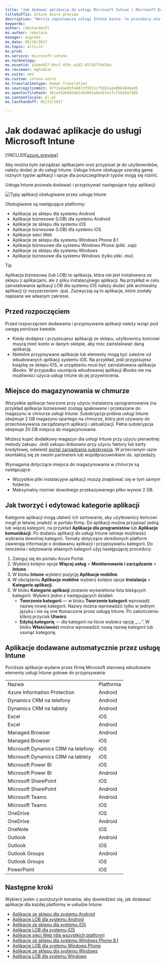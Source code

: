 ```yaml
---
title: "Jak dodawać aplikacje do usługi Microsoft Intune | Microsoft Docs"
titleSuffix: Intune Azure preview
description: "Wersja zapoznawcza usługi Intune Azure: te procedury ułatwiają przygotowanie aplikacji do usługi Intune do przypisania do użytkowników i urządzeń. "
keywords: 
author: robstackmsft
ms.author: robstack
manager: angrobe
ms.date: 05/10/2017
ms.topic: article
ms.prod: 
ms.service: microsoft-intune
ms.technology: 
ms.assetid: a1ded457-0ecf-4f9c-a2d2-857d57f8d30a
ms.reviewer: mghadial
ms.suite: ems
ms.custom: intune-azure
ms.translationtype: Human Translation
ms.sourcegitcommit: 9ff1adae93fe6873f5551cf58b1a2e89638dee85
ms.openlocfilehash: 36cafd2b943ab1dd5045a8ed1fe1fcf1b28af385
ms.contentlocale: pl-pl
ms.lasthandoff: 05/23/2017

---
```


# <a name="how-to-add-an-app-to-microsoft-intune"></a>Jak dodawać aplikacje do usługi Microsoft Intune

[!INCLUDE[azure_preview](./includes/azure_preview.md)]

Aby można było zarządzać aplikacjami oraz przypisać je do użytkowników, należy dodać je do usługi Intune. Usługa Intune obsługuje szeroką gamę różnych typów aplikacji i opcje dla poszczególnych typów mogą się różnić.

Usługa Intune pozwala dodawać i przypisywać następujące typy aplikacji:

![Typy aplikacji obsługiwane przez usługę Intune](./media/app-types.png)

Obsługiwane są następujące platformy:

- Aplikacje ze sklepu dla systemu Android
- Aplikacje biznesowe (LOB) dla systemu Android
- Aplikacje ze sklepu dla systemu iOS
- Aplikacje biznesowe (LOB) dla systemu iOS
- Aplikacje sieci Web
- Aplikacje ze sklepu dla systemu Windows Phone 8.1
- Aplikacje biznesowe dla systemu Windows Phone (pliki .xap)
- Aplikacje ze sklepu dla systemu Windows
- Aplikacje biznesowe dla systemu Windows (tylko pliki .msi)

>[!TIP]
> Aplikacja biznesowa (lub LOB) to aplikacja, która nie jest instalowana ze sklepu z aplikacjami, ale z pliku instalacyjnego aplikacji. Na przykład w celu zainstalowania aplikacji LOB dla systemu iOS należy dodać plik archiwalny aplikacji (z rozszerzeniem .ipa). Zazwyczaj są to aplikacje, które zostały napisane we własnym zakresie.

## <a name="before-you-start"></a>Przed rozpoczęciem

Przed rozpoczęciem dodawania i przypisywania aplikacji należy wziąć pod uwagę poniższe kwestie.

- Kiedy dodajesz i przypisujesz aplikację ze sklepu, użytkownicy końcowi muszą mieć konto w danym sklepie, aby móc zainstalować daną aplikację.
- Niektóre przypisywane aplikacje lub elementy mogą być zależne od wbudowanych aplikacji systemu iOS. Na przykład, jeśli przypisujesz książkę ze sklepu iOS, w urządzeniu musi być zainstalowana aplikacja iBooks. W przypadku usunięcia wbudowanej aplikacji iBooks nie ma możliwości użycia usługi Intune do jej przywrócenia.

## <a name="cloud-storage-space"></a>Miejsce do magazynowania w chmurze
Wszystkie aplikacje tworzone przy użyciu instalatora oprogramowania (na przykład aplikacje biznesowe) zostają spakowane i przekazane do magazynu w chmurze usługi Intune. Subskrypcja próbna usługi Intune obejmuje 2 GB magazynu opartego na chmurze, który jest używany do przechowywania zarządzanych aplikacji i aktualizacji. Pełna subskrypcja obejmuje 20 GB miejsca do magazynowania.

Możesz kupić dodatkowy magazyn dla usługi Intune przy użyciu pierwotnej metody zakupu.  Jeśli zakupu dokonano przy użyciu faktury lub karty kredytowej, odwiedź [portal zarządzania subskrypcją](https://portal.office.com/adminportal/home?switchtomodern=true#/subscriptions).  W przeciwnym razie skontaktuj się ze swoim partnerem lub współpracownikiem ds. sprzedaży.

Wymagania dotyczące miejsca do magazynowania w chmurze są następujące:

-   Wszystkie pliki instalacyjne aplikacji muszą znajdować się w tym samym folderze.
-   Maksymalny rozmiar dowolnego przekazywanego pliku wynosi 2 GB.

## <a name="how-to-create-and-edit-categories-for-apps"></a>Jak tworzyć i edytować kategorie aplikacji

Kategorie aplikacji mogą ułatwić ich sortowanie, aby użytkownicy końcowi mogli je łatwiej znaleźć w portalu firmy. Do aplikacji można przypisać jedną lub więcej kategorii, na przykład **Aplikacje dla programistów** lub **Aplikacje komunikacji**.
Po dodaniu aplikacji do usługi Intune istnieje możliwość wybrania dowolnej kategorii. Tematy dotyczące określonych platform zawierają informacje o dodawaniu aplikacji i przypisywaniu kategorii. Do tworzenia i edytowania własnych kategorii użyj następującej procedury:

1. Zaloguj się do portalu Azure Portal.
2. Wybierz kolejno opcje **Więcej usług** > **Monitorowanie i zarządzanie** > **Intune**.
3. W bloku **Intune** wybierz pozycję **Aplikacje mobilne**.
4. W obciążeniu **Aplikacje mobilne** wybierz kolejno opcje **Instalacja** > **Kategorie aplikacji**.
5. W bloku **Kategorie aplikacji** zostanie wyświetlona lista bieżących kategorii. Wybierz jedno z następujących działań:
    - **Tworzenie kategorii** — w bloku **Tworzenie kategorii** wprowadź nazwę nowej kategorii. Nazwy można wprowadzić tylko w jednym języku i nie są one tłumaczone przez usługę Intune. Po zakończeniu kliknij przycisk **Utwórz**.
    - **Edytuj kategorię** — dla kategorii na liście wybierz opcję „**...**”. W bloku **Właściwości** można wprowadzić nową nazwę kategorii lub usunąć kategorię.


## <a name="apps-added-automatically-by-intune"></a>Aplikacje dodawane automatycznie przez usługę Intune

Poniższe aplikacje wydane przez firmę Microsoft stanowią wbudowane elementy usługi Intune gotowe do przypisywania:

|||
|-|-|
|Nazwa|Platforma|Typ aplikacji|
|Azure Information Protection|Android|Zarządzana aplikacja w sklepie dla systemu Android|
|Dynamics CRM na telefony|Android|Zarządzana aplikacja w sklepie dla systemu Android|
|Dynamics CRM na tablety|Android|Zarządzana aplikacja w sklepie dla systemu Android|
|Excel|iOS|Zarządzana aplikacja w sklepie dla systemu iOS|
|Excel|Android|Zarządzana aplikacja w sklepie dla systemu Android|
|Managed Browser|Android|Zarządzana aplikacja w sklepie dla systemu Android|
|Managed Browser|iOS|Zarządzana aplikacja w sklepie dla systemu iOS|
|Microsoft Dynamics CRM na telefony|iOS|Zarządzana aplikacja w sklepie dla systemu iOS|
|Microsoft Dynamics CRM na tablety|iOS|Zarządzana aplikacja w sklepie dla systemu iOS|
|Microsoft Power BI|iOS|Zarządzana aplikacja w sklepie dla systemu iOS|
|Microsoft Power BI|Android|Zarządzana aplikacja w sklepie dla systemu Android|
|Microsoft SharePoint|iOS|Zarządzana aplikacja w sklepie dla systemu iOS|
|Microsoft SharePoint|Android|Zarządzana aplikacja w sklepie dla systemu Android|
|Microsoft Teams|Android|Zarządzana aplikacja w sklepie dla systemu Android|
|Microsoft Teams|iOS|Zarządzana aplikacja w sklepie dla systemu iOS|
|OneDrive|iOS|Zarządzana aplikacja w sklepie dla systemu iOS|
|OneDrive|Android|Zarządzana aplikacja w sklepie dla systemu Android|
|OneNote|iOS|Zarządzana aplikacja w sklepie dla systemu iOS|
|Outlook|Android|Zarządzana aplikacja w sklepie dla systemu Android|
|Outlook|iOS|Zarządzana aplikacja w sklepie dla systemu iOS|
|Outlook Groups|Android|Zarządzana aplikacja w sklepie dla systemu Android|
|Outlook Groups|iOS|Zarządzana aplikacja w sklepie dla systemu iOS|
|PowerPoint|iOS|Zarządzana aplikacja w sklepie dla systemu iOS|

## <a name="next-steps"></a>Następne kroki

Wybierz jeden z poniższych tematów, aby dowiedzieć się, jak dodawać aplikacje dla każdej platformy w usłudze Intune:

- [Aplikacje ze sklepu dla systemu Android](store-apps-android.md)
- [Aplikacje LOB dla systemu Android](lob-apps-android.md)
- [Aplikacje ze sklepu dla systemu iOS](store-apps-ios.md)
- [Aplikacje LOB dla systemu iOS](lob-apps-ios.md)
- [Aplikacje sieci Web (dla wszystkich platform)](web-app.md)
- [Aplikacje ze sklepu dla systemu Windows Phone 8.1](store-apps-windows-phone-8-1.md)
- [Aplikacje LOB dla systemu Windows Phone](lob-apps-windows-phone.md)
- [Aplikacje ze sklepu dla systemu Windows](store-apps-windows.md)
- [Aplikacja LOB dla systemu Windows](lob-apps-windows.md)


